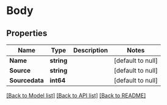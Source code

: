 # Body

## Properties
Name | Type | Description | Notes
------------ | ------------- | ------------- | -------------
**Name** | **string** |  | [default to null]
**Source** | **string** |  | [default to null]
**Sourcedata** | **int64** |  | [default to null]

[[Back to Model list]](../README.md#documentation-for-models) [[Back to API list]](../README.md#documentation-for-api-endpoints) [[Back to README]](../README.md)


